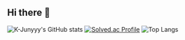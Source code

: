 ## Hi there 👋
![K-Junyyy's GitHub stats](https://github-readme-stats.vercel.app/api?username=happilyev&show_icons=true&theme=tokyonight)
[![Solved.ac Profile](http://mazassumnida.wtf/api2/generate_badge?boj=happily_ever_after)](https://solved.ac/happily_ever_after)
![Top Langs](https://github-readme-stats.vercel.app/api/top-langs/?username=happilyev&layout=compact&theme=merko)
<!--
**happilyev/happilyev** is a ✨ _special_ ✨ repository because its `README.md` (this file) appears on your GitHub profile.

Here are some ideas to get you started:

- 🔭 I’m currently working on ...
- 🌱 I’m currently learning ...
- 👯 I’m looking to collaborate on ...
- 🤔 I’m looking for help with ...
- 💬 Ask me about ...
- 📫 How to reach me: ...
- 😄 Pronouns: ...
- ⚡ Fun fact: ...
-->
